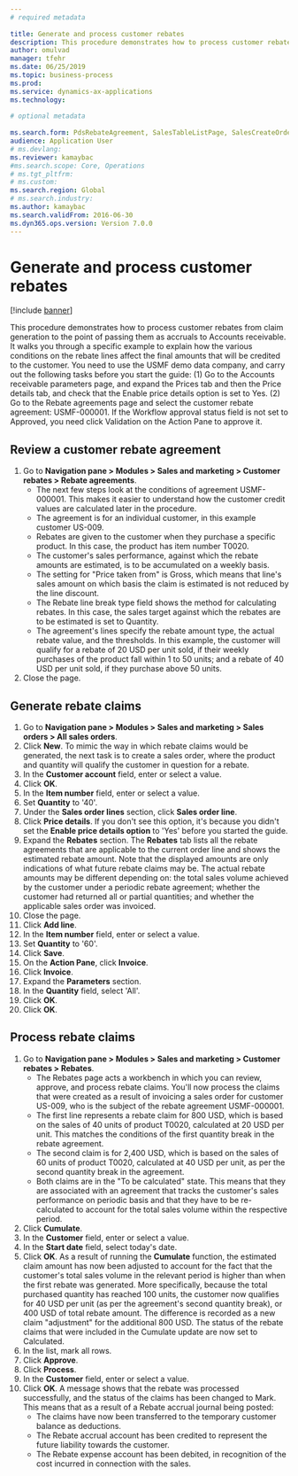 ```yaml
--- 
# required metadata 
 
title: Generate and process customer rebates
description: This procedure demonstrates how to process customer rebates from claim generation to the point of passing them as accruals to Accounts receivable. 
author: omulvad
manager: tfehr 
ms.date: 06/25/2019
ms.topic: business-process 
ms.prod:  
ms.service: dynamics-ax-applications 
ms.technology:  
 
# optional metadata 
 
ms.search.form: PdsRebateAgreement, SalesTableListPage, SalesCreateOrder, SalesTable, MCRPriceHistory, SalesEditLines,  PdsRebateTableListPage, MCRBrokerWriteOffReason, MRCHierarchyAddCust, PdsItemRebateGroup, PdsRebate, PdsRebateProgramTMATable, PdsRebateTable, PdsRebateTableListPagePreviewPane, PdsRebateTrans, PdsRebateType_CustLookup   
audience: Application User 
# ms.devlang:  
ms.reviewer: kamaybac
#ms.search.scope: Core, Operations 
# ms.tgt_pltfrm:  
# ms.custom:  
ms.search.region: Global
# ms.search.industry: 
ms.author: kamaybac
ms.search.validFrom: 2016-06-30 
ms.dyn365.ops.version: Version 7.0.0 
---
```

# Generate and process customer rebates

[!include [banner](../../includes/banner.md)]

This procedure demonstrates how to process customer rebates from claim generation to the point of passing them as accruals to Accounts receivable. It walks you through a specific example to explain how the various conditions on the rebate lines affect the final amounts that will be credited to the customer. You need to use the USMF demo data company, and carry out the following tasks before you start the guide: (1) Go to the Accounts receivable parameters page, and expand the Prices tab and then the Price details tab, and check that the Enable price details option is set to Yes. (2) Go to the Rebate agreements page and select the customer rebate agreement: USMF-000001. If the Workflow approval status field is not set to Approved, you need click Validation on the Action Pane to approve it.


## Review a customer rebate agreement
1. Go to **Navigation pane > Modules > Sales and marketing > Customer rebates > Rebate agreements**.
    - The next few steps look at the conditions of agreement USMF-000001. This makes it easier to understand how the customer credit values are calculated later in the procedure.  
    - The agreement is for an individual customer, in this example customer US-009.  
    - Rebates are given to the customer when they purchase a specific product. In this case, the product has item number T0020.   
    - The customer's sales performance, against which the rebate amounts are estimated, is to be accumulated on a weekly basis.  
    - The setting for "Price taken from" is Gross, which means that line's sales amount on which basis the claim is estimated is not reduced by the line discount.  
    - The Rebate line break type field shows the method for calculating rebates. In this case, the sales target against which the rebates are to be estimated is set to Quantity.   
    - The agreement's lines specify the rebate amount type, the actual rebate value, and the thresholds. In this example, the customer will qualify for a rebate of 20 USD per unit sold, if their weekly purchases of the product fall within 1 to 50 units; and a rebate of 40 USD per unit sold, if they purchase above 50 units.  
2. Close the page.

## Generate rebate claims
1. Go to **Navigation pane > Modules > Sales and marketing > Sales orders > All sales orders**.
2. Click **New**. To mimic the way in which rebate claims would be generated, the next task is to create a sales order, where the product and quantity will qualify the customer in question for a rebate.    
3. In the **Customer account** field, enter or select a value.
4. Click **OK**.
5. In the **Item number** field, enter or select a value.
6. Set **Quantity** to '40'.
7. Under the **Sales order lines** section, click **Sales order line**.
8. Click **Price details**. If you don't see this option, it's because you didn't set the **Enable price details option** to 'Yes' before you started the guide.     
9. Expand the **Rebates** section. The **Rebates** tab lists all the rebate agreements that are applicable to the current order line and shows the estimated rebate amount. Note that the displayed amounts are only indications of what future rebate claims may be. The actual rebate amounts may be different depending on: the total sales volume achieved by the customer under a periodic rebate agreement; whether the customer had returned all or partial quantities; and whether the applicable sales order was invoiced.
10. Close the page.
11. Click **Add line**.
12. In the **Item number** field, enter or select a value.
13. Set **Quantity** to '60'.
14. Click **Save**.
15. On the **Action Pane**, click **Invoice**.
16. Click **Invoice**.
17. Expand the **Parameters** section.
18. In the **Quantity** field, select 'All'.
19. Click **OK**.
20. Click **OK**.

## Process rebate claims
1. Go to **Navigation pane > Modules > Sales and marketing > Customer rebates > Rebates**.
    - The Rebates page acts a workbench in which you can review, approve, and process rebate claims. You'll now process the claims that were created as a result of invoicing a sales order for customer US-009, who is the subject of the rebate agreement USMF-000001.   
    - The first line represents a rebate claim for 800 USD, which is based on the sales of 40 units of product T0020, calculated at 20 USD per unit. This matches the conditions of the first quantity break in the rebate agreement.  
    - The second claim is for 2,400 USD, which is based on the sales of 60 units of product T0020, calculated at 40 USD per unit, as per the second quantity break in the agreement.  
    - Both claims are in the "To be calculated" state. This means that they are associated with an agreement that tracks the customer's sales performance on periodic basis and that they have to be re-calculated to account for the total sales volume within the respective period.   
2. Click **Cumulate**.
3. In the **Customer** field, enter or select a value.
4. In the **Start date** field, select today's date.
5. Click **OK**. As a result of running the **Cumulate** function, the estimated claim amount has now been adjusted to account for the fact that the customer's total sales volume in the relevant period is higher than when the first rebate was generated. More specifically, because the total purchased quantity has reached 100 units, the customer now qualifies for 40 USD per unit (as per the agreement's second quantity break), or 400 USD of total rebate amount. The difference is recorded as a new claim "adjustment" for the additional 800 USD. The status of the rebate claims that were included in the Cumulate update are now set to Calculated. 
6. In the list, mark all rows.
7. Click **Approve**.
8. Click **Process**.
9. In the **Customer** field, enter or select a value.
10. Click **OK**. A message shows that the rebate was processed successfully, and the status of the claims has been changed to Mark. This means that as a result of a Rebate accrual journal being posted:
    - The claims have now been transferred to the temporary customer balance as deductions.
    - The Rebate accrual account has been credited to represent the future liability towards the customer.
    - The Rebate expense account has been debited, in recognition of the cost incurred in connection with the sales.   

